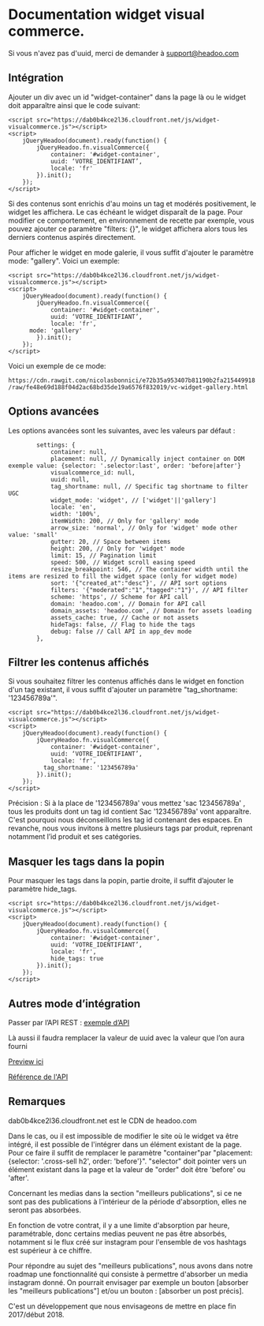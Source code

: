# Documentation widget visual commerce.

Si vous n'avez pas d'uuid, merci de demander à support@headoo.com

## Intégration

Ajouter un div avec un id "widget-container" dans la page là ou le widget doit apparaître ainsi que le code suivant:

```
<script src="https://dab0b4kce2l36.cloudfront.net/js/widget-visualcommerce.js"></script>
<script>
    jQueryHeadoo(document).ready(function() {
        jQueryHeadoo.fn.visualCommerce({
            container: '#widget-container',
            uuid: ‘VOTRE_IDENTIFIANT’,
            locale: 'fr'
        }).init();
    });
</script>
```

Si des contenus sont enrichis d'au moins un tag et modérés positivement, le widget les affichera. Le cas échéant le widget disparaît de la page. Pour modifier ce comportement, en environnement de recette par exemple, vous pouvez ajouter ce paramètre "filters: {}", le widget affichera alors tous les derniers contenus aspirés directement.

Pour afficher le widget en mode galerie, il vous suffit d'ajouter le paramètre mode: "gallery". Voici un exemple:

```
<script src="https://dab0b4kce2l36.cloudfront.net/js/widget-visualcommerce.js"></script>
<script>
    jQueryHeadoo(document).ready(function() {
        jQueryHeadoo.fn.visualCommerce({
            container: '#widget-container',
            uuid: ‘VOTRE_IDENTIFIANT’,
            locale: 'fr',
      mode: 'gallery'
        }).init();
    });
</script>
```


Voici un exemple de ce mode:

`https://cdn.rawgit.com/nicolasbonnici/e72b35a953407b81190b2fa215449918/raw/fe48e69d188f04d2ac68bd35de19a6576f832019/vc-widget-gallery.html`

## Options avancées

Les options avancées sont les suivantes, avec les valeurs par défaut : 


            settings: {
                container: null,
                placement: null, // Dynamically inject container on DOM exemple value: {selector: '.selector:last', order: 'before|after'}
                visualcommerce_id: null,
                uuid: null,
                tag_shortname: null, // Specific tag shortname to filter UGC
                widget_mode: 'widget', // ['widget'||'gallery']
                locale: 'en',
                width: '100%',
                itemWidth: 200, // Only for 'gallery' mode
                arrow_size: 'normal', // Only for 'widget' mode other value: 'small'
                gutter: 20, // Space between items
                height: 200, // Only for 'widget' mode
                limit: 15, // Pagination limit
                speed: 500, // Widget scroll easing speed
                resize_breakpoint: 546, // The container width until the items are resized to fill the widget space (only for widget mode)
                sort: '{"created_at":"desc"}', // API sort options
                filters: '{"moderated":"1","tagged":"1"}', // API filter
                scheme: 'https', // Scheme for API call
                domain: 'headoo.com', // Domain for API call
                domain_assets: 'headoo.com', // Domain for assets loading
                assets_cache: true, // Cache or not assets
                hideTags: false, // Flag to hide the tags
                debug: false // Call API in app_dev mode
            },


## Filtrer les contenus affichés

Si vous souhaitez filtrer les contenus affichés dans le widget en fonction d'un tag existant, il vous suffit d'ajouter un paramètre "tag_shortname: '123456789a'".

```
<script src="https://dab0b4kce2l36.cloudfront.net/js/widget-visualcommerce.js"></script>
<script>
    jQueryHeadoo(document).ready(function() {
        jQueryHeadoo.fn.visualCommerce({
            container: '#widget-container',
            uuid: ‘VOTRE_IDENTIFIANT’,
            locale: 'fr',
	      tag_shortname: '123456789a'
        }).init();
    });
</script>
```


Précision : Si à la place de '123456789a' vous mettez 'sac 123456789a' , tous les produits dont un tag id contient Sac '123456789a' vont apparaître. C'est pourquoi nous déconseillons les tag id contenant des espaces. En revanche, nous vous invitons à mettre plusieurs tags par produit, reprenant notamment l’id produit et ses catégories.


## Masquer les tags dans la popin

Pour masquer les tags dans la popin, partie droite, il suffit d’ajouter le paramètre hide_tags.

```
<script src="https://dab0b4kce2l36.cloudfront.net/js/widget-visualcommerce.js"></script>
<script>
    jQueryHeadoo(document).ready(function() {
        jQueryHeadoo.fn.visualCommerce({
            container: '#widget-container',
            uuid: ‘VOTRE_IDENTIFIANT’,
            locale: 'fr',
            hide_tags: true
        }).init();
    });
</script>
```


## Autres mode d’intégration

Passer par l’API REST : 
[exemple d’API](https://headoo.com/api/v1/photos/get.json?uuid=7332ba4b-6cac-480d-9466-f2acfa91&limit=15&sorts={%22created_at%22:%22desc%22}&filters={%22moderated%22:%221%22,%22tagged%22:%221%22}&limit=15)

Là aussi il faudra remplacer la valeur de uuid avec la valeur que l’on aura fourni

[Preview ici](http://htmlpreview.github.io/?https://github.com/Headoo/API-Demo/blob/master/api-demo.html)

[Référence de l'API](https://admin.headoo.com/doc/api)

## Remarques

dab0b4kce2l36.cloudfront.net est le CDN de headoo.com

Dans le cas, ou il est impossible de modifier le site où le widget va être intégré, il est possible de l'intégrer dans un élément existant de la page. Pour ce faire il suffit de remplacer le paramètre "container"par "placement: {selector: '.cross-sell h2', order: 'before'}". 
"selector" doit pointer vers un élément existant dans la page et la valeur de "order" doit être 'before' ou 'after'. 


Concernant les medias dans la section "meilleurs publications", si ce ne sont pas des publications à l'intérieur de la période d'absorption, elles ne seront pas absorbées.

En fonction de votre contrat, il y a une limite d'absorption par heure, paramétrable, donc certains medias peuvent ne pas être absorbés, notamment si le flux créé sur instagram pour l'ensemble de vos hashtags est supérieur à ce chiffre.

Pour répondre au sujet des "meilleurs publications", nous avons dans notre roadmap une fonctionnalité qui consiste à permettre d'absorber un media instagram donné. On pourrait envisager par exemple un bouton [absorber les "meilleurs publications"] et/ou un bouton : [absorber un post précis].

C'est un développement que nous envisageons de mettre en place fin 2017/début 2018.
